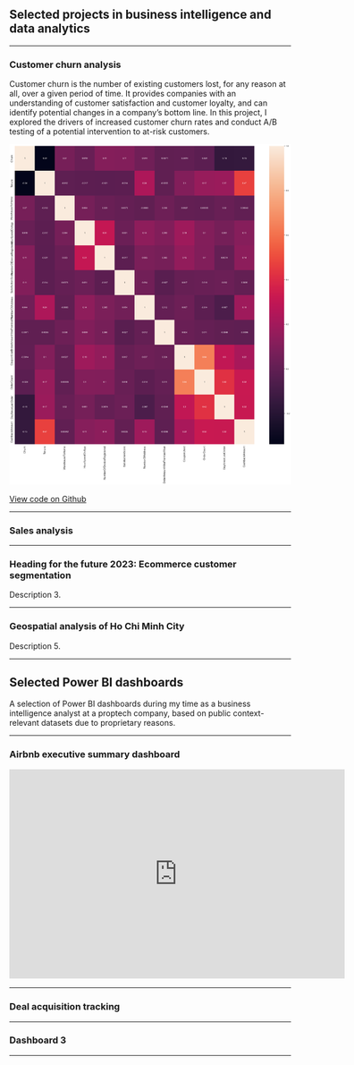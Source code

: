 ## Selected projects in business intelligence and data analytics

---

### Customer churn analysis

Customer churn is the number of existing customers lost, for any reason at all, over a given period of time. It provides companies with an understanding of customer satisfaction and customer loyalty, and can identify potential changes in a company’s bottom line. In this project, I explored the drivers of increased customer churn rates and conduct A/B testing of a potential intervention to at-risk customers.

<img src="images/churn.png?raw=true" />

[View code on Github](https://github.com/hellohuykha/hellohuykha.github.io/tree/master/projects/customer_churn_reduction)

---

### Sales analysis

---

### Heading for the future 2023: Ecommerce customer segmentation
Description 3.

---

### Geospatial analysis of Ho Chi Minh City
Description 5.

---

## Selected Power BI dashboards
A selection of Power BI dashboards during my time as a business intelligence analyst at a proptech company, based on public context-relevant datasets due to proprietary reasons.

---
### Airbnb executive summary dashboard

<iframe title="Airbnb Executive Summary Dashboard" width="600" height="373.5" src="https://app.powerbi.com/view?r=eyJrIjoiMjNmMmU2OTMtZGM5Zi00YjBhLWJhY2ItMWQ1Yzc3YzIwMDkyIiwidCI6ImZhOWNhMWYwLWU5MTktNGEyYi04NjU3LTZjM2E3NjBiY2NlMCIsImMiOjEwfQ%3D%3D" frameborder="0" allowFullScreen="true"></iframe>

---

### Deal acquisition tracking

---

### Dashboard 3

---
